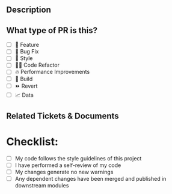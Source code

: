 ## Description

<!--
Please do not leave this blank
This PR [adds/removes/fixes/replaces] the [feature/bug/etc].
-->

## What type of PR is this?

-   [ ] 🍕 Feature
-   [ ] 🐛 Bug Fix
-   [ ] 🎨 Style
-   [ ] 🧑‍💻 Code Refactor
-   [ ] 🔥 Performance Improvements
-   [ ] 🤖 Build
-   [ ] ⏩ Revert
-   [ ] 📈 Data

## Related Tickets & Documents

<!-- Uncomment if relevant
Please use this format link issue numbers: Fixes #123
https://docs.github.com/en/free-pro-team@latest/github/managing-your-work-on-github/linking-a-pull-request-to-an-issue#linking-a-pull-request-to-an-issue-using-a-keyword
-->

<!-- Uncomment if relevant
# Browser test?

- [ ] Chrome
- [ ] Firfoxe
- [ ] Edge -->

<!-- Uncomment if relevant
# Responsive

- [ ] 📱 Mobile
- [ ] Tablet
- [ ] 💻 Laptop
- [ ] 🖥️ Desktop -->

# Checklist:

-   [ ] My code follows the style guidelines of this project
-   [ ] I have performed a self-review of my code
-   [ ] My changes generate no new warnings
-   [ ] Any dependent changes have been merged and published in downstream modules
